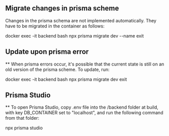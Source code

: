 ## Migrate changes in prisma scheme

Changes in the prisma schema are not implemented automatically.
They have to be migrated in the container as follows:

docker exec -it backend bash
npx prisma migrate dev --name <name migration>
exit


## Update upon prisma error

** When prisma errors occur, it's possible that the current state
is still on an old version of the prisma scheme. To update, run:

docker exec -it backend bash
npx prisma migrate dev
exit


## Prisma Studio

** To open Prisma Studio, copy .env file into the /backend folder
at build, with key DB_CONTAINER set to "localhost",
and run the following command from that folder:

npx prisma studio